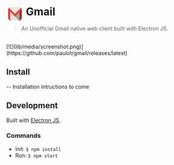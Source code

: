 # <img src="lib/media/gmail.png" width="45" align="left">&nbsp;Gmail

> An Unofficial Gmail native web client built with Electron JS.

<br>
[![](lib/media/screenshot.png)](https://github.com/paulot/gmail/releases/latest)

## Install
-- Installation intructions to come

## Development
Built with [Electron JS](http://electron.atom.io).

### Commands
- Init: `$ npm install`
- Run: `$ npm start`
